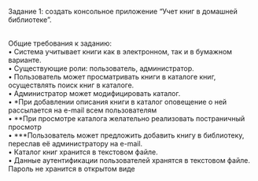 Задание 1: создать консольное приложение “Учет книг в домашней библиотеке”.
<p align="justyify"></br>Общие требования к заданию:
</br>• Система учитывает книги как в электронном, так и в бумажном варианте.
</br>• Существующие роли: пользователь, администратор.
</br>• Пользователь может просматривать книги в каталоге книг, осуществлять поиск
книг в каталоге.
</br>• Администратор может модифицировать каталог.
</br>• *При добавлении описания книги в каталог оповещение о ней рассылается на
e-mail всем пользователям
</br>• **При просмотре каталога желательно реализовать постраничный просмотр
</br>• ***Пользователь может предложить добавить книгу в библиотеку, переслав её
администратору на e-mail.
</br>• Каталог книг хранится в текстовом файле.
</br>• Данные аутентификации пользователей хранятся в текстовом файле. Пароль
не хранится в открытом виде
